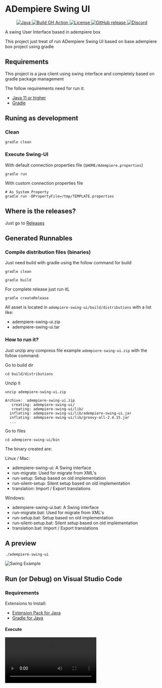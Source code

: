 # ADempiere Swing UI

<p align="center">
  <a href="https://adoptium.net/es/temurin/releases/?version=11">
    <img src="https://badgen.net/badge/Java/11/orange" alt="Java">
  </a>
  <a href="https://github.com/adempiere/adempiere-swing-ui/actions/workflows/build.yml">
    <img src="https://github.com/adempiere/adempiere-swing-ui/actions/workflows/build.yml/badge.svg" alt="Build GH Action">
  </a>
  <a href="https://github.com/adempiere/adempiere-swing-ui/blob/master/LICENSE">
    <img src="https://img.shields.io/badge/license-GNU/GPL%20(v2)-blue" alt="License">
  </a>
  <a href="https://github.com/adempiere/adempiere-swing-ui/releases/latest">
    <img src="https://img.shields.io/github/release/adempiere/adempiere-swing-ui.svg" alt="GitHub release">
  </a>
  <a href="https://discord.gg/T6eH6A7PJZ">
    <img src="https://badgen.net/badge/discord/join%20chat" alt="Discord">
  </a>
</p>

A swing User Interface based in adempiere box

This project just treat of run ADempiere Swing UI based on base adempiere box project using gradle


## Requirements

This project is a java client using swing interface and completely based on gradle package management

The follow requirements need for run it:

- [Java 11 or higher](https://adoptopenjdk.net/)
- [Gradle](https://gradle.org/install/)

## Runing as development
### Clean
```shell
gradle clean
```

### Execute Swing-UI
With default connection properties file (`$HOME/Adempiere.properties`)
```shell
gradle run
```

With custom connection properties file

```shell
# As System Property
gradle run -DPropertyFile=/tmp/TEMPLATE.properties
```

## Where is the releases?

Just go to [Releases](https://github.com/adempiere/adempiere-swing-ui/releases)

## Generated Runnables

### Compile distribution files (binaries)

Just need build with gradle using the follow command for build

```shell
gradle clean
```

```Shell
gradle build
```

For complete release just run itL

```Shell
gradle createRelease
```

All asset is located in `adempiere-swing-ui/build/distributions` with a list like:

- adempiere-swing-ui.zip
- adempiere-swing-ui.tar

### How to run it?

Just unzip any compress file example `adempiere-swing-ui.zip` with the follow command:

Go to build dir

```Shell
cd build/distributions
```

Unzip it

```Shell
unzip adempiere-swing-ui.zip
```

```Shell
Archive:  adempiere-swing-ui.zip
   creating: adempiere-swing-ui/
   creating: adempiere-swing-ui/lib/
  inflating: adempiere-swing-ui/lib/adempiere-swing-ui.jar  
  inflating: adempiere-swing-ui/lib/groovy-all-2.4.15.jar  
  ...
```

Go to files

```Shell
cd adempiere-swing-ui/bin
```

The binary created are:

Linux / Mac:

- adempiere-swing-ui: A Swing interface
- run-migrate: Used for migrate from XML's
- run-setup: Setup based on old implementation
- run-silent-setup: Silent setup based on old implementation
- translation: Import / Export translations

Windows:

- adempiere-swing-ui.bat: A Swing interface
- run-migrate.bat: Used for migrate from XML's
- run-setup.bat: Setup based on old implementation
- run-silent-setup.bat: Silent setup based on old implementation
- translation.bat: Import / Export translations

## A preview

```Shell
./adempiere-swing-ui
```

![Swing Example](docs/adempiere-swing-ui.gif)


## Run (or Debug) on Visual Studio Code

### Requirements
Extensions to Install:
- [Extension Pack for Java](https://marketplace.visualstudio.com/items?itemName=vscjava.vscode-java-pack)
- [Gradle for Java](https://marketplace.visualstudio.com/items?itemName=vscjava.vscode-gradle)

#### Execute
![Swing Example Visual Studio Code](./docs/adempiere-swing-ui-debug-vs-code.mp4)
